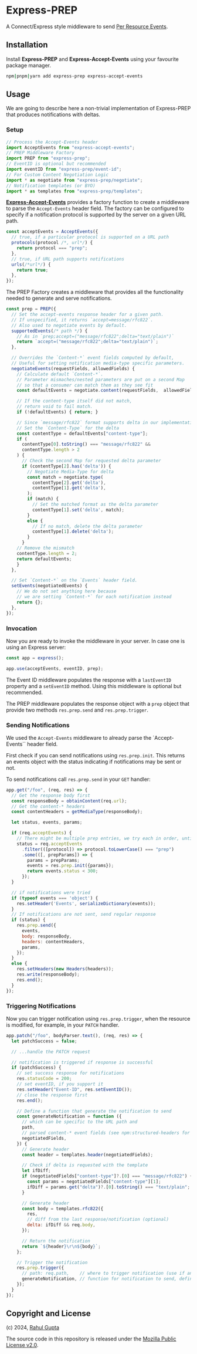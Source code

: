 # Express-PREP

A Connect/Express style middleware to send [Per Resource Events](https://cxres.github.io/prep/draft-gupta-httpbis-per-resource-events.html).

## Installation

Install **Express-PREP** and **Express-Accept-Events** using your favourite package manager.

```sh
npm|pnpm|yarn add express-prep express-accept-events
```

## Usage

We are going to describe here a non-trivial implementation of Express-PREP that produces notifications with deltas.

### Setup

```js
// Process the Accept-Events header
import AcceptEvents from "express-accept-events";
// PREP Middleware Factory
import PREP from "express-prep";
// EventID is optional but recommended
import eventID from "express-prep/event-id";
// For Custom Content Negotiation Logic
import * as negotiate from "express-prep/negotiate";
// Notification templates (or BYO)
import * as templates from "express-prep/templates";
```

**[Express-Accept-Events](https://github.com/CxRes/express-accept-events)** provides a factory function to create a middleware to parse the `Accept-Events` header field. The factory can be configured to specify if a notification protocol is supported by the server on a given URL path.

```js
const acceptEvents = AcceptEvents({
  // true, if a particular protocol is supported on a URL path
  protocols(protocol /*, url*/) {
    return protocol === "prep";
  },
  // true, if URL path supports notifications
  urls(/*url*/) {
    return true;
  },
});
```

The PREP Factory creates a middleware that provides all the functionality needed to generate and serve notifications.

```js
const prep = PREP({
  // Set the accept-events response header for a given path.
  // If unspecified, it returns `accept=message/rfc822`.
  // Also used to negotiate events by default.
  supportedEvents(/* path */) {
    // As in `prep;accept=("message/rfc822";delta="text/plain")`
    return `accept=("message/rfc822";delta="text/plain")`;
  },

  // Overrides the `Content-*` event fields computed by default,
  // Useful for setting notification media-type specific parameters.
  negotiateEvents(requestFields, allowedFields) {
    // Calculate default `Content-*`.
    // Parameter mismaches/nested parameters are put on a second Map
    // so that a consumer can match them as they see fit
    const defaultEvents = negotiate.content(requestFields,  allowedFields);

    // If the content-type itself did not match,
    // return void to fail match.
    if (!defaultEvents) { return; }

    // Since `message/rfc822` format supports delta in our implementation
    // Set the `Content-Type` for the delta
    const contentType = defaultEvents["content-type"];
    if (
      contentType[0].toString() === "message/rfc822" &&
      contentType.length > 2
    ) {
      // Check the second Map for requested delta parameter
      if (contentType[2].has('delta')) {
        // Negotiate Media-Type for delta
        const match = negotiate.type(
          contentType[2].get('delta'),
          contentType[1].get('delta'),
        );
        if (match) {
          // Set the matched format as the delta parameter
          contentType[1].set('delta', match);
        }
        else {
          // If no match, delete the delta parameter
          contentType[1].delete('delta');
        }
      }
    // Remove the mismatch
    contentType.length = 2;
    return defaultEvents;
    }
  },

  // Set `Content-*` on the `Events` header field.
  setEvents(negotiatedEvents) {
    // We do not set anything here because
    // we are setting `Content-*` for each notification instead
    return {};
  },
});
```

### Invocation

Now you are ready to invoke the middleware in your server. In case one is using an Express server:

```js
const app = express();

app.use(acceptEvents, eventID, prep);
```

The Event ID middleware populates the response with a `lastEventID` property and a `setEventID` method. Using this middleware is optional but recommended.

The PREP middleware populates the response object with a `prep` object that provide two methods `res.prep.send` and `res.prep.trigger`.

### Sending Notifications

We used the `Accept-Events` middleware to already parse the `Accept-Events`` header field.

First check if you can send notifications using `res.prep.init`. This returns an events object with the status indicating if notifications may be sent or not.

To send notifications call `res.prep.send` in your `GET` handler:

```js
app.get("/foo", (req, res) => {
  // Get the response body first
  const responseBody = obtainContent(req.url);
  // Get the content-* headers
  const contentHeaders = getMediaType(responseBody);

  let status, events, params;

  if (req.acceptEvents) {
    // There might be multiple prep entries, we try each in order, until one succeeds
    status = req.acceptEvents
      .filter(([protocol]) => protocol.toLowerCase() === "prep")
      .some(([, prepParams]) => {
        params = prepParams;
        events = res.prep.init({params});
        return events.status < 300;
      });
  }

  // if notifications were tried
  if (typeof events === 'object') {
    res.setHeader('Events', serializeDictionary(events));
  }
  // If notifications are not sent, send regular response
  if (status) {
    res.prep.send({
      events,
      body: responseBody,
      headers: contentHeaders,
      params,
    });
  }
  else {
    res.setHeaders(new Headers(headers));
    res.write(responseBody);
    res.end();
  }
});
```

### Triggering Notifications

Now you can trigger notification using `res.prep.trigger`, when the resource is modified, for example, in your `PATCH` handler.

```js
app.patch("/foo", bodyParser.text(), (req, res) => {
  let patchSuccess = false;

  // ...handle the PATCH request

  // notification is triggered if response is successful
  if (patchSuccess) {
    // set success response for notifications
    res.statusCode = 200;
    // set eventID, if you support it
    res.setHeader("Event-ID", res.setEventID());
    // close the response first
    res.end();

    // Define a function that generate the notification to send
    const generateNotification = function ({
      // which can be specific to the URL path and
      path,
      // parsed content-* event fields (see npm:structured-headers for format)
      negotiatedFields,
    }) {
      // Generate header
      const header = templates.header(negotiatedFields);

      // Check if delta is requested with the template
      let ifDiff;
      if (negotiatedFields["content-type"]?.[0] === "message/rfc822") {
        const params = negotiatedFields["content-type"][1];
        ifDiff = params.get("delta")?.[0].toString() === "text/plain";
      }

      // Generate header
      const body = templates.rfc822({
        res,
        // diff from the last response/notification (optional)
        delta: ifDiff && req.body,
      });

      // Return the notification
      return `${header}\r\n${body}`;
    };

    // Trigger the notification
    res.prep.trigger({
      // path: req.path,    // where to trigger notification (use if another path)
      generateNotification, // function for notification to send, defined above
    });
  }
});
```

## Copyright and License

(c) 2024, [Rahul Gupta](https://cxres.pages.dev/profile#i)

The source code in this repository is released under the [Mozilla Public License v2.0](./LICENSE).
